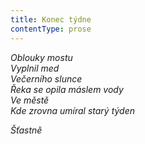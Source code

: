```yaml
---
title: Konec týdne
contentType: prose
---
```


<section>

_Oblouky mostu  
Vyplnil med  
Večerního slunce  
Řeka se opila máslem vody  
Ve městě  
Kde zrovna umíral starý týden_

</section>

<section>

_Šťastně_

</section>
